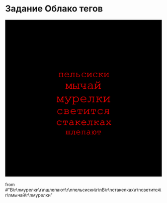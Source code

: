 ﻿# Задание Облако тегов

![Example1](OutputFile.png)

from
#"В\r\nмурелки\r\nшлепают\r\nпельсиски\r\nВ\r\nстакелках\r\nсветится\r\nмычай\r\nмурелки"
